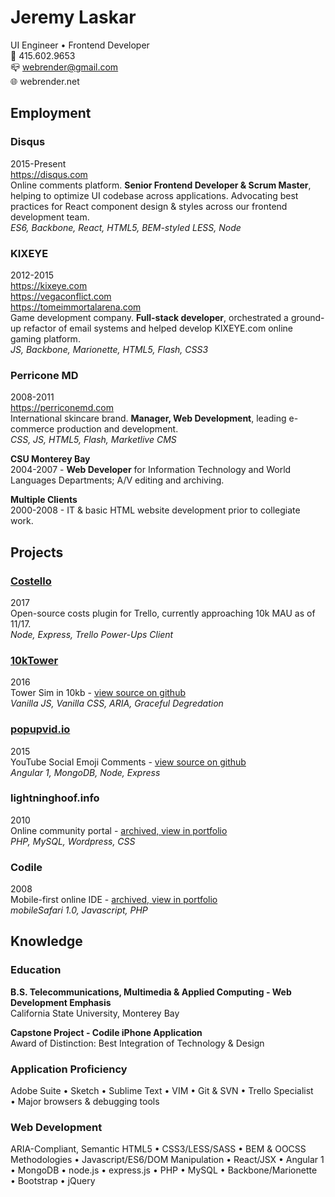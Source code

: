 Jeremy Laskar
=============
UI Engineer • Frontend Developer  
📱 415.602.9653  
📪 webrender@gmail.com  
🌐 webrender.net  

Employment
----------
### Disqus
2015-Present  
https://disqus.com  
Online comments platform. __Senior Frontend Developer & Scrum Master__, helping to optimize UI codebase across applications. Advocating best practices for React component design & styles across our frontend development team.  
_ES6, Backbone, React, HTML5, BEM-styled LESS, Node_

### KIXEYE
2012-2015  
https://kixeye.com  
https://vegaconflict.com  
https://tomeimmortalarena.com  
Game development company. __Full-stack developer__, orchestrated a ground-up refactor of email systems and helped develop KIXEYE.com online gaming platform.  
_JS, Backbone, Marionette, HTML5, Flash, CSS3_

### Perricone MD
2008-2011  
https://perriconemd.com  
International skincare brand. __Manager, Web Development__, leading e-commerce production and development.  
_CSS, JS, HTML5, Flash, Marketlive CMS_

__CSU Monterey Bay__  
2004-2007 - __Web Developer__ for Information Technology and World Languages Departments; A/V editing and archiving.  
  
__Multiple Clients__  
2000-2008 - IT & basic HTML website development prior to collegiate work.

Projects
--------
### [Costello](https://info.trello.com/power-ups/costello)
2017  
Open-source costs plugin for Trello, currently approaching 10k MAU as of 11/17.  
_Node, Express, Trello Power-Ups Client_

### [10kTower](https://10ktower.webrender.net)
2016  
Tower Sim in 10kb - [view source on github](https://github.com/webrender/10ktower)  
_Vanilla JS, Vanilla CSS, ARIA, Graceful Degredation_

### [popupvid.io](https://popupvid.io)
2015  
YouTube Social Emoji Comments - [view source on github](https://github.com/webrender/popupvid.io)  
_Angular 1, MongoDB, Node, Express_

### lightninghoof.info
2010   
Online community portal - [archived, view in portfolio](https://webrender.github.io/2011/01/01/wow-community-websites-source-code-available-upon.html)  
_PHP, MySQL, Wordpress, CSS_

### Codile
2008  
Mobile-first online IDE - [archived, view in portfolio](https://webrender.github.io/2008/07/01/codile-mobile-ide-source-code-available-upon.html)  
_mobileSafari 1.0, Javascript, PHP_

Knowledge
---------
### Education
__B.S. Telecommunications, Multimedia & Applied Computing - Web Development Emphasis__  
California State University, Monterey Bay
  
__Capstone Project - Codile iPhone Application__  
Award of Distinction: Best Integration of Technology & Design

### Application Proficiency
Adobe Suite • Sketch • Sublime Text • VIM • Git & SVN • Trello Specialist • Major browsers & debugging tools

### Web Development
ARIA-Compliant, Semantic HTML5 • CSS3/LESS/SASS • BEM & OOCSS Methodologies • Javascript/ES6/DOM Manipulation • React/JSX • Angular 1 • MongoDB • node.js • express.js • PHP • MySQL • Backbone/Marionette • Bootstrap • jQuery
